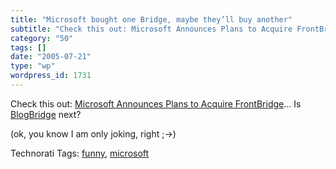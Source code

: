 ```yaml
---
title: "Microsoft bought one Bridge, maybe they’ll buy another"
subtitle: "Check this out: Microsoft Announces Plans to Acquire FrontBridge"
category: "50"
tags: []
date: "2005-07-21"
type: "wp"
wordpress_id: 1731
---
```

Check this out: [Microsoft Announces Plans to Acquire FrontBridge](http://www.microsoft.com/presspass/features/2005/jul05/07-20ManagedMessaging.mspx)… Is [BlogBridge](http://www.blogbridge.com) next?

(ok, you know I am only joking, right ;->)

Technorati Tags: [funny](http://technorati.com/tag/funny), [microsoft](http://technorati.com/tag/microsoft)